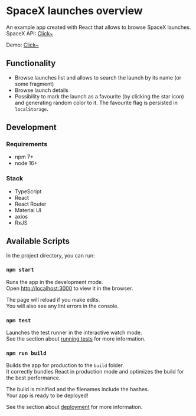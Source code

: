 # SpaceX launches overview
An example app created with React that allows to browse SpaceX launches.
SpaceX API: [Click~](https://github.com/r-spacex/SpaceX-API)

Demo: [Click~](https://dark-kisuke.github.io/spacex-react/)

## Functionality
* Browse launches list and allows to search the launch by its name (or some fragment)
* Browse launch details
* Possibility to mark the launch as a favourite (by clicking the star icon) and generating random color to it.
  The favourite flag is persisted in `localStorage`.

## Development
### Requirements
* npm 7+
* node 16+

### Stack
* TypeScript
* React
* React Router
* Material UI
* axios
* RxJS

## Available Scripts

In the project directory, you can run:

### `npm start`

Runs the app in the development mode.\
Open [http://localhost:3000](http://localhost:3000) to view it in the browser.

The page will reload if you make edits.\
You will also see any lint errors in the console.

### `npm test`

Launches the test runner in the interactive watch mode.\
See the section about [running tests](https://facebook.github.io/create-react-app/docs/running-tests) for more
information.

### `npm run build`

Builds the app for production to the `build` folder.\
It correctly bundles React in production mode and optimizes the build for the best performance.

The build is minified and the filenames include the hashes.\
Your app is ready to be deployed!

See the section about [deployment](https://facebook.github.io/create-react-app/docs/deployment) for more information.
